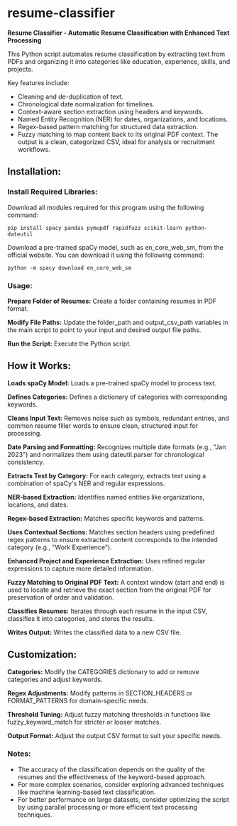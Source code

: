 # resume-classifier
**Resume Classifier - Automatic Resume Classification with Enhanced Text Processing**

This Python script automates resume classification by extracting text from PDFs and organizing it into categories like education, experience, skills, and projects. 

Key features include:
- Cleaning and de-duplication of text.
- Chronological date normalization for timelines.
- Context-aware section extraction using headers and keywords.
- Named Entity Recognition (NER) for dates, organizations, and locations.
- Regex-based pattern matching for structured data extraction.
- Fuzzy matching to map content back to its original PDF context.
The output is a clean, categorized CSV, ideal for analysis or recruitment workflows.


## Installation:

### Install Required Libraries:

Download all modules required for this program using the following command:

``pip install spacy pandas pymupdf rapidfuzz scikit-learn python-dateutil``

Download a pre-trained spaCy model, such as en_core_web_sm, from the official website. You can download it using the following command:

``python -m spacy download en_core_web_sm``

### Usage:

**Prepare Folder of Resumes:** Create a folder containing resumes in PDF format.

**Modify File Paths:** Update the folder_path and output_csv_path variables in the main script to point to your input and desired output file paths.

**Run the Script:** Execute the Python script.


## How it Works:

**Loads spaCy Model:** Loads a pre-trained spaCy model to process text.

**Defines Categories:** Defines a dictionary of categories with corresponding keywords.

**Cleans Input Text:** Removes noise such as symbols, redundant entries, and common resume filler words to ensure clean, structured input for processing.

**Date Parsing and Formatting:** Recognizes multiple date formats (e.g., "Jan 2023") and normalizes them using dateutil.parser for chronological consistency.

**Extracts Text by Category:** For each category, extracts text using a combination of spaCy's NER and regular expressions.

**NER-based Extraction:** Identifies named entities like organizations, locations, and dates.

**Regex-based Extraction:** Matches specific keywords and patterns.

**Uses Contextual Sections:** Matches section headers using predefined regex patterns to ensure extracted content corresponds to the intended category (e.g., "Work Experience").

**Enhanced Project and Experience Extraction:** Uses refined regular expressions to capture more detailed information.

**Fuzzy Matching to Original PDF Text:** A context window (start and end) is used to locate and retrieve the exact section from the original PDF for preservation of order and validation.

**Classifies Resumes:** Iterates through each resume in the input CSV, classifies it into categories, and stores the results.

**Writes Output:** Writes the classified data to a new CSV file.


## Customization:

**Categories:** Modify the CATEGORIES dictionary to add or remove categories and adjust keywords.

**Regex Adjustments:** Modify patterns in SECTION_HEADERS or FORMAT_PATTERNS for domain-specific needs.

**Threshold Tuning:** Adjust fuzzy matching thresholds in functions like fuzzy_keyword_match for stricter or looser matches.

**Output Format:** Adjust the output CSV format to suit your specific needs.


### Notes:

- The accuracy of the classification depends on the quality of the resumes and the effectiveness of the keyword-based approach.
- For more complex scenarios, consider exploring advanced techniques like machine learning-based text classification.
- For better performance on large datasets, consider optimizing the script by using parallel processing or more efficient text processing techniques.
